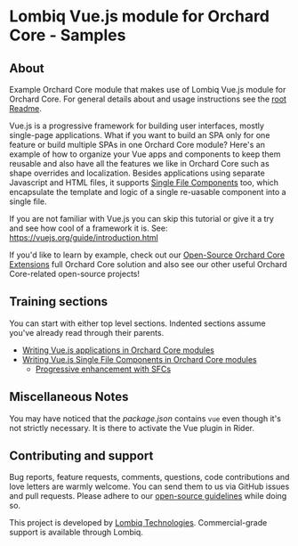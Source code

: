 # Lombiq Vue.js module for Orchard Core - Samples

## About

Example Orchard Core module that makes use of Lombiq Vue.js module for Orchard Core. For general details about and usage instructions see the [root Readme](../Readme.md).

Vue.js is a progressive framework for building user interfaces, mostly single-page applications. What if you want to build an SPA only for one feature or build multiple SPAs in one Orchard Core module? Here's an example of how to organize your Vue apps and components to keep them reusable and also have all the features we like in Orchard Core such as shape overrides and localization. Besides applications using separate Javascript and HTML files, it supports [Single File Components](https://vuejs.org/guide/scaling-up/sfc.html) too, which encapsulate the template and logic of a single re-uasable component into a single file.

If you are not familiar with Vue.js you can skip this tutorial or give it a try and see how cool of a framework it is. See: <https://vuejs.org/guide/introduction.html>

If you'd like to learn by example, check out our [Open-Source Orchard Core Extensions](https://github.com/Lombiq/Open-Source-Orchard-Core-Extensions) full Orchard Core solution and also see our other useful Orchard Core-related open-source projects!

## Training sections

You can start with either top level sections. Indented sections assume you've already read through their parents.  

- [Writing Vue.js applications in Orchard Core modules](Controllers/VueAppController.cs)
- [Writing Vue.js Single File Components in Orchard Core modules](Controllers/VueSfcController.cs)
  - [Progressive enhancement with SFCs](Controllers/VueSfcController.cs#L31)

## Miscellaneous Notes

You may have noticed that the _package.json_ contains `vue` even though it's not strictly necessary. It is there to activate the Vue plugin in Rider.

## Contributing and support

Bug reports, feature requests, comments, questions, code contributions and love letters are warmly welcome. You can send them to us via GitHub issues and pull requests. Please adhere to our [open-source guidelines](https://lombiq.com/open-source-guidelines) while doing so.

This project is developed by [Lombiq Technologies](https://lombiq.com/). Commercial-grade support is available through Lombiq.
